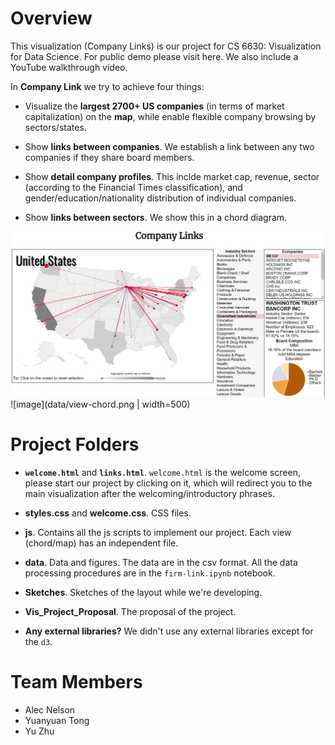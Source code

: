 # Overview
This visualization (Company Links) is our project for CS 6630: Visualization for Data Science. For public demo please visit here. We also include a YouTube walkthrough video.

In **Company Link** we try to achieve four things:
- Visualize the **largest 2700+ US companies** (in terms of market capitalization) on the **map**, while enable flexible company browsing by sectors/states.

- Show **links between companies**. We establish a link between any two companies if they share board members.

- Show **detail company profiles**. This inclde market cap, revenue, sector (according to the Financial Times classification), and gender/education/nationality distribution of individual companies.

- Show **links between sectors**. We show this in a chord diagram.

![image](data/view-map.png)
![image](data/view-chord.png | width=500)


# Project Folders
- **`welcome.html`** and **`links.html`**. `welcome.html` is the welcome screen, please start our project by clicking on it, which will redirect you to the main visualization after the welcoming/introductory phrases.

- **styles.css** and **welcome.css**. CSS files.

- **js**. Contains all the js scripts to implement our project. Each view (chord/map) has an independent file.

- **data**. Data and figures. The data are in the csv format. All the data processing procedures are in the `firm-link.ipynb` notebook.

- **Sketches**. Sketches of the layout while we're developing.

- **Vis_Project_Proposal**. The proposal of the project.

- **Any external libraries?** We didn't use any external libraries except for the `d3`.

# Team Members
- Alec Nelson
- Yuanyuan Tong
- Yu Zhu

